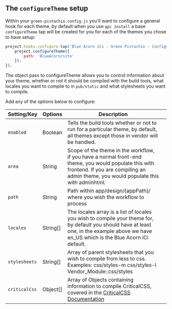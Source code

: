 ## The `configureTheme` setup
Within your `green-pistachio.config.js` you'll want to configure a general hook for each theme, by default when you use
`gpc install` a base `configureTheme` tap will be created for you for each of the themes you chose to have setup:

```javascript
project.hooks.configure.tap('Blue Acorn iCi - Green Pistachio - Configure', project => {
    project.configureTheme({
        path: 'BlueAcorn/site'
    });
});
```

The object pass to configureTheme allows you to control information about your theme, whether or not it should be
compiled with the build tools, what locales you want to compile to in `pub/static` and what stylesheets you want to
compile.

Add any of the options below to configure:

[comment]: # (The table below was generated here: https://www.tablesgenerator.com/markdown_tables# It can be copy pasted into this generator for easy updating in the future)

| Setting/Key   | Options  | Description                                                                                                                                                                                   |   |
|---------------|----------|-----------------------------------------------------------------------------------------------------------------------------------------------------------------------------------------------|---|
| `enabled`     | Boolean  | Tells the build tools whether or not to run for a particular theme, by default, all themes except those in vendor will be handled.                                                            |   |
| `area`        | String   | Scope of the theme in the workflow, if you have a normal front-end theme, you would populate this with frontend. If you are compiling an admin theme, you would populate this with adminhtml. |   |
| `path`        | String   | Path within app/design/{appPath}/ where you wish the workflow to process                                                                                                                      |   |
| `locales`     | String[] | The locales array is a list of locales you wish to compile your theme for, by default you should have at least one, in the example above we have en_US which is the Blue Acorn iCi default.   |   |
| `stylesheets` | String[] | Array of parent stylesheets that you wish to compile from less to css. Examples: css/styles-m css/styles-l Vendor_Module::css/styles                                                          |   |
| `criticalCss` | Object[] | Array of Objects containing information to compile CriticalCSS, covered in the [CriticalCSS Documentation](critical-css.md)                                                                   |   |

[comment]: # (End Table Generator Comment)
